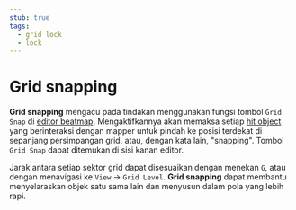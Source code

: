 ```yaml
---
stub: true
tags:
  - grid lock
  - lock
---
```


# Grid snapping

**Grid snapping** mengacu pada tindakan menggunakan fungsi tombol `Grid Snap` di [editor beatmap](/wiki/Client/Beatmap_editor). Mengaktifkannya akan memaksa setiap [hit object](/wiki/Hit_object) yang berinteraksi dengan mapper untuk pindah ke posisi terdekat di sepanjang persimpangan grid, atau, dengan kata lain, "snapping". Tombol `Grid Snap` dapat ditemukan di sisi kanan editor.

Jarak antara setiap sektor grid dapat disesuaikan dengan menekan `G`, atau dengan menavigasi ke `View` -> `Grid Level`. **Grid snapping** dapat membantu menyelaraskan objek satu sama lain dan menyusun dalam pola yang lebih rapi.
